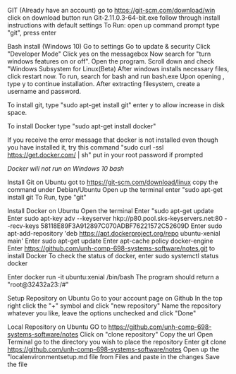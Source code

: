GIT (Already have an account)
go to https://git-scm.com/download/win
click on download button
run Git-2.11.0.3-64-bit.exe
follow through install instructions with default settings
To Run: open up command prompt
type "git", press enter

Bash install (Windows 10)
Go to settings
Go to update & security
Click "Developer Mode"
Click yes on the messagebox
Now search for "turn windows features on or off". Open the program.
Scroll down and check "Windows Subsystem for Linux(Beta)
After windows installs necessary files, click restart now.
To run, search for bash and run bash.exe
Upon opening , type y to continue installation.
After extracting filesystem, create a username and password.

To install git, type "sudo apt-get install git"
enter y to allow increase in disk space.

To install Docker
type "sudo apt-get install docker"

If you receive the error message that docker is not installed
even though you have installed it, try this command
"sudo curl -ssl https://get.docker.com/ | sh"
put in your root password if prompted

*Docker will not run on Windows 10 bash*



Install Git on Ubuntu
got to https://git-scm.com/download/linux
copy the command under Debian/Ubuntu
Open up the terminal
enter "sudo apt-get install git
To Run, type "git"


Install Docker on Ubuntu
Open the terminal
Enter "sudo apt-get update
Enter sudo apt-key adv --keyserver hkp://p80.pool.sks-keyservers.net:80 --recv-keys 58118E89F3A912897C070ADBF76221572C52609D 
Enter sudo apt-add-repository 'deb https://apt.dockerproject.org/repo ubuntu-xenial main'
Enter sudo apt-get update
Enter apt-cache policy docker-engine
Enter https://github.com/unh-comp-698-systems-software/notes.git to install Docker
To check the status of docker, enter sudo systemctl status docker

Enter docker run -it ubuntu:xenial /bin/bash
The program should return a "root@32432a23:/#" 

Setup Repository on Ubuntu
Go to your account page on Github
In the top right click the "+" symbol and click "new repository"
Name the repository whatever you like, leave the options unchecked and click "Done"



Local Repository on Ubuntu
GO to https://github.com/unh-comp-698-systems-software/notes
Click on "clone repository"
Copy the url
Open Terminal
go to the directory you wish to place the repository
Enter git clone https://github.com/unh-comp-698-systems-software/notes
Open up the "localenvironmentsetup.md file from Files and paste in the changes
Save the file



